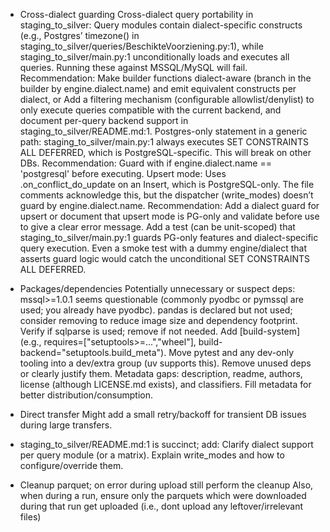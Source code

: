 * Cross-dialect guarding
Cross-dialect query portability in staging_to_silver:
Query modules contain dialect-specific constructs (e.g., Postgres’ timezone() in staging_to_silver/queries/BeschikteVoorziening.py:1), while staging_to_silver/main.py:1 unconditionally loads and executes all queries. Running these against MSSQL/MySQL will fail.
Recommendation:
Make builder functions dialect-aware (branch in the builder by engine.dialect.name) and emit equivalent constructs per dialect, or
Add a filtering mechanism (configurable allowlist/denylist) to only execute queries compatible with the current backend, and document per-query backend support in staging_to_silver/README.md:1.
Postgres-only statement in a generic path:
staging_to_silver/main.py:1 always executes SET CONSTRAINTS ALL DEFERRED, which is PostgreSQL-specific. This will break on other DBs.
Recommendation: Guard with if engine.dialect.name == 'postgresql' before executing.
Upsert mode:
Uses .on_conflict_do_update on an Insert, which is PostgreSQL-only. The file comments acknowledge this, but the dispatcher (write_modes) doesn’t guard by engine.dialect.name.
Recommendation: Add a dialect guard for upsert or document that upsert mode is PG-only and validate before use to give a clear error message.
Add a test (can be unit-scoped) that staging_to_silver/main.py:1 guards PG-only features and dialect-specific query execution. Even a smoke test with a dummy engine/dialect that asserts guard logic would catch the unconditional SET CONSTRAINTS ALL DEFERRED.

* Packages/dependencies
Potentially unnecessary or suspect deps:
mssql>=1.0.1 seems questionable (commonly pyodbc or pymssql are used; you already have pyodbc).
pandas is declared but not used; consider removing to reduce image size and dependency footprint.
Verify if sqlparse is used; remove if not needed.
Add [build-system] (e.g., requires=["setuptools>=...","wheel"], build-backend="setuptools.build_meta").
Move pytest and any dev-only tooling into a dev/extra group (uv supports this).
Remove unused deps or clearly justify them.
Metadata gaps: description, readme, authors, license (although LICENSE.md exists), and classifiers.
Fill metadata for better distribution/consumption.

* Direct transfer
Might add a small retry/backoff for transient DB issues during large transfers.

* staging_to_silver/README.md:1 is succinct; add:
Clarify dialect support per query module (or a matrix).
Explain write_modes and how to configure/override them.

* Cleanup parquet; on error during upload still perform the cleanup
Also, when during a run, ensure only the parquets which were downloaded during that
run get uploaded (i.e., dont upload any leftover/irrelevant files)


